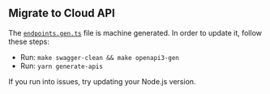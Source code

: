 ## Migrate to Cloud API

The [`endpoints.gen.ts`](./endpoints.gen.ts) file is machine generated. In order to update it, follow these steps:

- Run: `make swagger-clean && make openapi3-gen`
- Run: `yarn generate-apis`

If you run into issues, try updating your Node.js version.
